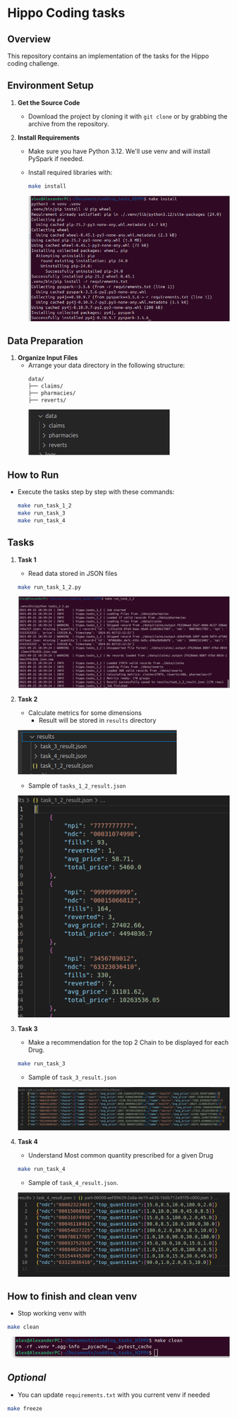 # Hippo Coding tasks

## Overview
This repository contains an implementation of the tasks for the Hippo coding challenge.

## Environment Setup
1. **Get the Source Code**
   - Download the project by cloning it with `git clone` or by grabbing the archive from the repository.

2. **Install Requirements**
   - Make sure you have Python 3.12. We'll use venv and will install PySpark if needed.
   - Install required libraries with:
     ```bash
     make install
     ```

     ![alt text](images/image_make.png)

## Data Preparation
1. **Organize Input Files**
   - Arrange your data directory in the following structure:
     ```
     data/
     ├── claims/
     ├── pharmacies/
     ├── reverts/
     ```
     ![directory organization](images/image.png)


## How to Run
- Execute the tasks step by step with these commands:
  ```bash
  make run_task_1_2
  make run_task_3
  make run_task_4
  ```


## Tasks
1. **Task 1**
   - Read data stored in JSON files
   ```bash
   make run_task_1_2.py
   ```

   ![alt text](images/image_result_1_2.png)

2. **Task 2**
   - Calculate metrics for some dimensions 
      - Result will be stored in `results` directory

   ![result](images/image-2.png)

   - Sample of `tasks_1_2_result.json`

   ![Sample results](images/image-3.png)

3. **Task 3**
   - Make a recommendation for the top 2 Chain to be displayed for each Drug.
   ```bash
   make run_task_3
   ```

   - Sample of `task_3_result.json`

   ![alt text](images/image-4.png)

4. **Task 4**
   - Understand Most common quantity prescribed for a given Drug
   ```bash
   make run_task_4
   ```

   - Sample of `task_4_result.json`.

   ![alt text](images/image-5.png)


## How to finish and clean venv
   - Stop working venv with
   ```bash
   make clean
   ```

   ![alt text](images/image_clean.png)


## *Optional*
   - You can update `requirements.txt` with you current venv if needed
   ```bash
   make freeze
   ```


